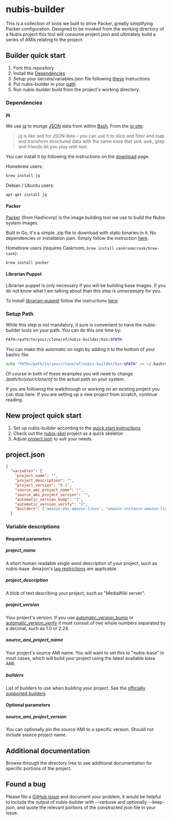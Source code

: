 # nubis-builder

This is a collection of tools we built to drive Packer, greatly simplifying
Packer configuration. Designed to be invoked from the working directory of a
Nubis project this tool will consume project.json and ultimately build a series
of AMIs relating to the project.

## Builder quick start

1. Fork this repository
2. Install the [Dependencies](#dependencies)
3. Setup your secrets/variables.json file following [these](secrets/README.md) instructions
4. Put nubis-builder in your [path](#setup-path)
5. Run *nubis-builder build* from the project's working directory.

### Dependencies

#### jq

We use [jq](https://stedolan.github.io/jq/) to munge [JSON](http://json.org/)
data from within [Bash](http://www.gnu.org/software/bash/). From the
[jq site](https://stedolan.github.io/jq/):
>jq is like sed for JSON data – you can use it to slice and filter and map and
transform structured data with the same ease that sed, awk, grep and friends
let you play with text.

You can install it by following the instructions on the
[download](https://stedolan.github.io/jq/download/) page.

Homebrew users:

```bash
brew install jq
```

Debian / Ubuntu users:

```bash
apt-get install jq
```

#### Packer

[Packer](https://www.packer.io/) (from Hashicorp) is the image building tool we
use to build the Nubis system images.

Built in Go, it's a simple .zip file to download with static binaries in it. No
dependencies or installation pain. Simply follow the instruction [here](https://www.packer.io/downloads.html).

Homebrew users (requires Caskroom, ```brew install caskroom/cask/brew-cask```):

```bash
brew install packer
```

#### Librarian Puppet

Librarian puppet is only necessary if you will be building base images. If you
do not know what I am talking about than this step is unnecessary for you.

To install [librarian-puppet](https://github.com/rodjek/librarian-puppet) follow
the instructions [here](https://github.com/rodjek/librarian-puppet#how-to-use).

### Setup Path

While this step is not mandatory, it sure is convenient to have the
nubis-builder tools on your path. You can do this one time by:

```bash
PATH=/path/to/your/clone/of/nubis-builder/bin:$PATH
```

You can make this automatic on login by adding it to the bottom of your bashrc
file:

```bash
echo "PATH=/path/to/your/clone/of/nubis-builder/bin:$PATH" >> ~/.bashrc
```

Of course in both of these examples you will need to change
*/path/to/your/clone/of* to the actual path on your system.

If you are following the walkthrough or working on an existing project you can
stop here. If you are setting up a new project from scratch, continue reading.

## New project quick start

1. Set up nubis-builder according to the [quick start instructions](#builder-quick-start)
2. Check out the [nubis-skel](https://github.com/Nubisproject/nubis-skel)
   project as a quick skeleton
3. Adjust [project.json](#projectjson) to suit your needs.

## project.json

```JSON
{
  "variables": {
    "project_name": "",
    "project_description": "",
    "project_version": "0.1",
    "source_ami_project_name": "",
    "source_ami_project_version": "",
    "automatic_version_bump": "1",
    "automatic_version_verify": "1",
    "builders": ["amazon-ebs-amazon-linux", "amazon-instance-amazon-linux"]
  }
```

### Variable descriptions

#### Required parameters

##### project_name

A short human readable single word description of your project, such as
nubis-base. Amazon's [tag restrictions](https://docs.aws.amazon.com/AWSEC2/latest/UserGuide/Using_Tags.html#tag-restrictions)
are applicable.

##### project_description

A blob of text describing your project, such as "MediaWiki server".

##### project_version

Your project's version. If you use [automatic_version_bump](#automatic_version_bump)
or [automatic_version_verify](#automatic_version_verify) it must consist of two
whole numbers separated by a decimal, such as 1.0 or 2.24.

##### source_ami_project_name

Your project's source AMI name. You will want to set this to "nubis-base" in
most cases, which will build your project using the latest available base AMI.

##### builders

List of builders to use when building your project.
See the [officially supported builders](packer#builders)

#### Optional parameters

##### source_ami_project_version

You can optionally pin the source AMI to a specific version. Should not include
source project name.

## Additional documentation

Browse through the directory tree to see additional documentation for specific
portions of the project.

## Found a bug

Please file a [GitHub issue](https://github.com/nubisproject/nubis-builder/issues)
and document your problem, it would be helpful to include the output of
nubis-builder with --verbose and optionally --keep-json, and quote the relevant
portions of the constructed json file in your issue.
